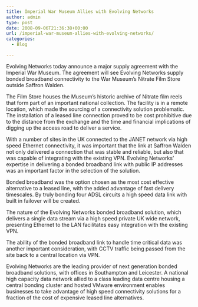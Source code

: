 ```yaml
---
title: Imperial War Museum Allies with Evolving Networks
author: admin
type: post
date: 2008-09-06T21:36:38+00:00
url: /imperial-war-museum-allies-with-evolving-networks/
categories:
  - Blog

---
```

Evolving Networks today announce a major supply agreement with the Imperial War Museum. The agreement will see Evolving Networks supply bonded broadband connectivity to the War Museum’s Nitrate Film Store outside Saffron Walden.

The Film Store houses the Museum’s historic archive of Nitrate film reels that form part of an important national collection. The facility is in a remote location, which made the sourcing of a connectivity solution problematic. The installation of a leased line connection proved to be cost prohibitive due to the distance from the exchange and the time and financial implications of digging up the access road to deliver a service.

With a number of sites in the UK connected to the JANET network via high speed Ethernet connectivity, it was important that the link at Saffron Walden not only delivered a connection that was stable and reliable, but also that was capable of integrating with the existing VPN. Evolving Networks’ expertise in delivering a bonded broadband link with public IP addresses was an important factor in the selection of the solution.

Bonded broadband was the option chosen as the most cost effective alternative to a leased line, with the added advantage of fast delivery timescales. By truly bonding four ADSL circuits a high speed data link with built in failover will be created.

The nature of the Evolving Networks bonded broadband solution, which delivers a single data stream via a high speed private UK wide network, presenting Ethernet to the LAN facilitates easy integration with the existing VPN.

The ability of the bonded broadband link to handle time critical data was another important consideration, with CCTV traffic being passed from the site back to a central location via VPN.

Evolving Networks are the leading provider of next generation bonded broadband solutions, with offices in Southampton and Leicester. A national high capacity data network allied to a class leading data centre housing a central bonding cluster and hosted VMware environment enables businesses to take advantage of high speed connectivity solutions for a fraction of the cost of expensive leased line alternatives.